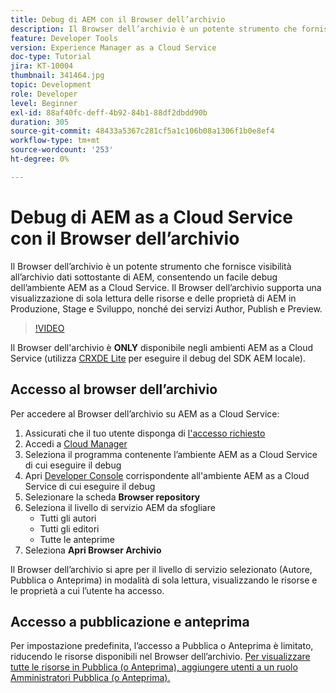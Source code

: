 ```yaml
---
title: Debug di AEM con il Browser dell’archivio
description: Il Browser dell’archivio è un potente strumento che fornisce visibilità all’archivio dati sottostante di AEM, consentendo un facile debug dell’ambiente AEM as a Cloud Service.
feature: Developer Tools
version: Experience Manager as a Cloud Service
doc-type: Tutorial
jira: KT-10004
thumbnail: 341464.jpg
topic: Development
role: Developer
level: Beginner
exl-id: 88af40fc-deff-4b92-84b1-88df2dbdd90b
duration: 305
source-git-commit: 48433a5367c281cf5a1c106b08a1306f1b0e8ef4
workflow-type: tm+mt
source-wordcount: '253'
ht-degree: 0%

---
```


# Debug di AEM as a Cloud Service con il Browser dell’archivio

Il Browser dell’archivio è un potente strumento che fornisce visibilità all’archivio dati sottostante di AEM, consentendo un facile debug dell’ambiente AEM as a Cloud Service. Il Browser dell’archivio supporta una visualizzazione di sola lettura delle risorse e delle proprietà di AEM in Produzione, Stage e Sviluppo, nonché dei servizi Author, Publish e Preview.

>[!VIDEO](https://video.tv.adobe.com/v/3447062?quality=12&learn=on&captions=ita)

Il Browser dell&#39;archivio è __ONLY__ disponibile negli ambienti AEM as a Cloud Service (utilizza [CRXDE Lite](../aem-sdk-local-quickstart/other-tools.md#crxde-lite) per eseguire il debug del SDK AEM locale).

## Accesso al browser dell’archivio

Per accedere al Browser dell’archivio su AEM as a Cloud Service:

1. Assicurati che il tuo utente disponga di [l&#39;accesso richiesto](https://experienceleague.adobe.com/docs/experience-manager-cloud-service/content/implementing/developer-tools/repository-browser.html?lang=it#access-prerequisites)
1. Accedi a [Cloud Manager](https://my.cloudmanager.adobe.com)
1. Seleziona il programma contenente l’ambiente AEM as a Cloud Service di cui eseguire il debug
1. Apri [Developer Console](./developer-console.md) corrispondente all&#39;ambiente AEM as a Cloud Service di cui eseguire il debug
1. Selezionare la scheda __Browser repository__
1. Seleziona il livello di servizio AEM da sfogliare
   + Tutti gli autori
   + Tutti gli editori
   + Tutte le anteprime
1. Seleziona __Apri Browser Archivio__

Il Browser dell’archivio si apre per il livello di servizio selezionato (Autore, Pubblica o Anteprima) in modalità di sola lettura, visualizzando le risorse e le proprietà a cui l’utente ha accesso.

## Accesso a pubblicazione e anteprima

Per impostazione predefinita, l’accesso a Pubblica o Anteprima è limitato, riducendo le risorse disponibili nel Browser dell’archivio. [Per visualizzare tutte le risorse in Pubblica (o Anteprima), aggiungere utenti a un ruolo Amministratori Pubblica (o Anteprima).](https://experienceleague.adobe.com/docs/experience-manager-cloud-service/content/implementing/developer-tools/repository-browser.html?lang=it#navigate-the-hierarchy)

